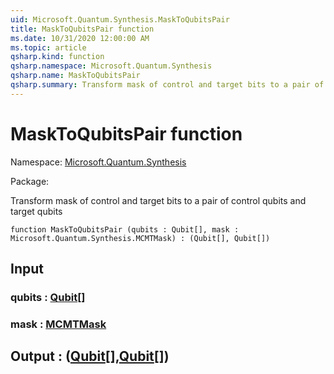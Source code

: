 ```yaml
---
uid: Microsoft.Quantum.Synthesis.MaskToQubitsPair
title: MaskToQubitsPair function
ms.date: 10/31/2020 12:00:00 AM
ms.topic: article
qsharp.kind: function
qsharp.namespace: Microsoft.Quantum.Synthesis
qsharp.name: MaskToQubitsPair
qsharp.summary: Transform mask of control and target bits to a pair of control qubits and target qubits
---
```


# MaskToQubitsPair function

Namespace: [Microsoft.Quantum.Synthesis](xref:Microsoft.Quantum.Synthesis)

Package: [](https://nuget.org/packages/)


Transform mask of control and target bits to a pair of control qubits and target qubits

```qsharp
function MaskToQubitsPair (qubits : Qubit[], mask : Microsoft.Quantum.Synthesis.MCMTMask) : (Qubit[], Qubit[])
```


## Input

### qubits : [Qubit](xref:microsoft.quantum.lang-ref.qubit)[]




### mask : [MCMTMask](xref:Microsoft.Quantum.Synthesis.MCMTMask)





## Output : ([Qubit](xref:microsoft.quantum.lang-ref.qubit)[],[Qubit](xref:microsoft.quantum.lang-ref.qubit)[])

